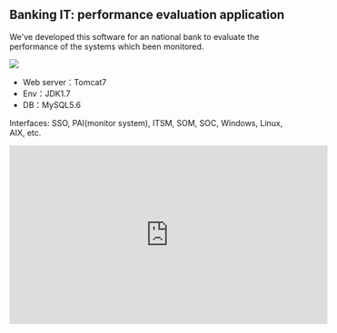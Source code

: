 ## Banking IT: performance evaluation application

We've developed this software for an national bank to evaluate the performance of the systems which been monitored.

<img src="https://user-images.githubusercontent.com/79688638/199325852-48742bce-8b6d-4148-94fb-234fd7c4e7d0.png">

  - Web server：Tomcat7
  - Env：JDK1.7
  - DB：MySQL5.6

Interfaces: SSO, PAI(monitor system), ITSM, SOM, SOC, Windows, Linux, AIX, etc. 

<iframe width="560" height="315" src="https://www.youtube.com/embed/aFarNeANxAM" title="YouTube video player" frameborder="0" allow="accelerometer; autoplay; clipboard-write; encrypted-media; gyroscope; picture-in-picture" allowfullscreen></iframe>
